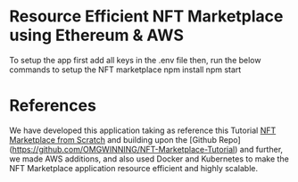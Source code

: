 # Resource Efficient NFT Marketplace using Ethereum & AWS
To setup the app first add all keys in the .env file then,
run the below commands to setup the NFT marketplace
npm install
npm start

# References
We have developed this application taking as reference this Tutorial [NFT Marketplace from Scratch](https://www.youtube.com/watch?v=y6JfVdcJh1k) and building upon the [Github Repo] (https://github.com/OMGWINNING/NFT-Marketplace-Tutorial) and further, we made AWS additions, and also used Docker and Kubernetes to make the NFT Marketplace application resource efficient and highly scalable.

